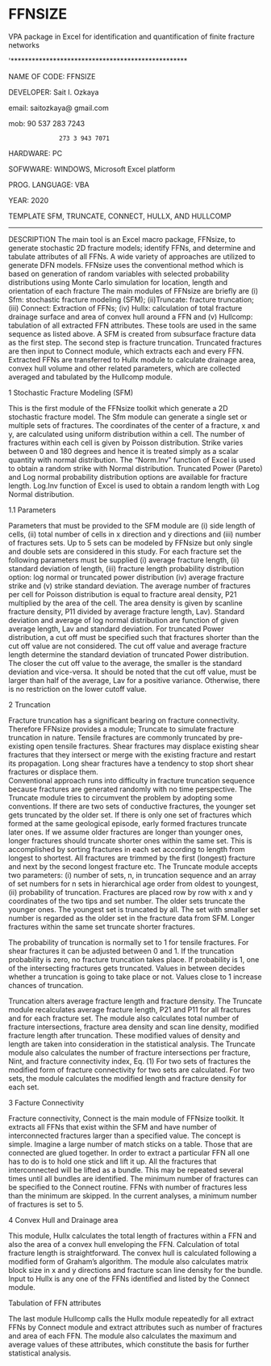 # FFNSIZE
VPA package in Excel for identification and quantification of finite fracture networks

'**************************************************

NAME OF CODE:			FFNSIZE

DEVELOPER:				Sait I. Ozkaya

email: 			     	saitozkaya@ gmail.com

mob: 			      	90 537 283 7243

                  273 3 943 7071
                  
HARDWARE:			  	PC

SOFWWARE:			  	WINDOWS, Microsoft Excel platform

PROG. LANGUAGE:		VBA

YEAR:				    	2020

TEMPLATE    			SFM, TRUNCATE, CONNECT, HULLX, AND HULLCOMP


****************************************************

DESCRIPTION
The main tool is an Excel macro package, FFNsize, to generate stochastic 2D fracture models; identify FFNs, and determine and tabulate attributes of all FFNs. A wide variety of approaches are utilized to generate DFN models. FFNsize uses the conventional method which is based on generation of random variables with selected probability distributions using Monte Carlo simulation for location, length and orientation  of each fracture The main modules of FFNsize are briefly are (i) Sfm: stochastic fracture modeling (SFM); (ii)Truncate: fracture truncation; (iii) Connect: Extraction of FFNs; (iv) Hullx: calculation of total fracture drainage surface and  area of convex hull around a FFN and (v) Hullcomp: tabulation of all  extracted FFN attributes. These tools are used in the same sequence as listed above. A SFM is created from subsurface fracture data as the first step. The second step is fracture truncation.  Truncated fractures are then input to Connect module, which extracts each and every FFN.  Extracted FFNs are transferred to Hullx module to calculate drainage area, convex hull volume and other related parameters, which are collected averaged and tabulated by the Hullcomp module. 


1 Stochastic Fracture Modeling (SFM)

This is the first module of the FFNsize toolkit which generate a 2D stochastic fracture model. The Sfm module can generate a single set or multiple sets of fractures. The coordinates of the center of a fracture, x and y, are calculated using uniform distribution within a cell.  The number of fractures within each cell is given by Poisson distribution. 
Strike varies between 0 and 180 degrees and hence it is treated simply as a scalar quantity with normal distribution. The “Norm.Inv” function of Excel is used to obtain a random strike with Normal distribution.  Truncated Power (Pareto) and Log normal probability distribution options are available for fracture length. Log.Inv function of Excel is used to obtain a random length with Log Normal distribution.


1.1 Parameters

Parameters that must be provided to the SFM module are (i) side length of cells, (ii) total number of cells in x direction and y directions and (iii) number of fractures sets.  Up to 5 sets can be modeled by FFNsize but only single and double sets are considered in this study.
For each fracture set the following parameters must be supplied (i) average fracture length, (ii) standard deviation of length, (iii) fracture length probability distribution option: log normal or truncated power distribution (iv) average fracture strike and (v) strike standard deviation. 
The average number of fractures per cell for Poisson distribution is equal to fracture areal density, P21 multiplied by the area of the cell. The area density is given by scanline fracture density, P11 divided by average fracture length, Lav).
Standard deviation and average of log normal distribution are function of given average length, Lav and standard deviation. For truncated Power distribution, a cut off must be specified such that fractures shorter than the cut off value are not considered. The cut off value and average fracture length determine the standard deviation of truncated Power distribution. The closer the cut off value to the average, the smaller is the standard deviation and vice-versa. It should be noted that the cut off value, must be larger than half of the average, Lav for a positive variance. Otherwise, there is no restriction on the lower cutoff value.


2 Truncation

Fracture truncation has a significant bearing on fracture connectivity. Therefore FFNsize provides a module; Truncate to simulate fracture truncation in nature.  Tensile fractures are commonly truncated by pre-existing open tensile fractures. Shear fractures may displace existing shear fractures that they intersect or merge with the existing fracture and restart its propagation. Long shear fractures have a tendency to stop short shear fractures or displace them.  
Conventional approach runs into difficulty in fracture truncation sequence because fractures are generated randomly with no time perspective. The Truncate module tries to circumvent the problem by adopting some conventions. If there are two sets of conductive fractures, the younger set gets truncated by the older set. If there is only one set of fractures which formed at the same geological episode, early formed fractures truncate later ones. If we assume older fractures are longer than younger ones, longer fractures should truncate shorter ones within the same set. This is accomplished by sorting fractures in each set according to length from longest to shortest. All fractures are trimmed by the first (longest) fracture and next by the second longest fracture etc.
The Truncate module accepts two parameters: (i) number of sets, n, in truncation sequence and an array of set numbers for n sets in hierarchical age order from oldest to youngest, (ii) probability of truncation.  Fractures are placed row by row with x and y coordinates of the two tips and set number. The older sets truncate the younger ones.  The youngest set is truncated by all. The set with smaller set number is regarded as the older set in the fracture data from SFM. Longer fractures within the same set truncate shorter fractures.

The probability of truncation is normally set to 1 for tensile fractures. For shear fractures it can be adjusted between 0 and 1. If the truncation probability is zero, no fracture truncation takes place. If probability is 1, one of the intersecting fractures gets truncated. Values in between decides whether a truncation is going to take place or not.  Values close to 1 increase chances of truncation.

Truncation alters average fracture length and fracture density. The Truncate module recalculates average fracture length, P21 and P11 for all fractures and for each fracture set. The module also calculates total number of fracture intersections, fracture area density and scan line density, modified fracture length after truncation. These modified values of density and length are taken into consideration in the statistical analysis. The Truncate module also calculates the number of fracture intersections per fracture, Nint, and fracture connectivity index, Eq. (1) For two sets of fractures the modified form of fracture connectivity for two sets are calculated. For two sets, the module calculates the modified length and fracture density for each set. 


3 Facture Connectivity

Fracture connectivity, Connect is the main module of FFNsize toolkit. It extracts all FFNs that exist within the SFM and have number of interconnected fractures larger than a specified value. The concept is simple. Imagine a large number of match sticks on a table. Those that are connected are glued together. In order to extract a particular FFN all one has to do is to hold one stick and lift it up. All the fractures that interconnected will be lifted as a bundle. This may be repeated several times until all bundles are identified.  The minimum number of fractures can be specified to the Connect routine. FFNs with number of fractures less than the minimum are skipped. In the current analyses, a minimum number of fractures is set to 5.


4 Convex Hull and Drainage area

This module, Hullx calculates the total length of fractures within a FFN and also the area of a convex hull enveloping the FFN. Calculation of total fracture length is straightforward. The convex hull is calculated following a modified form of Graham’s algorithm. The module also calculates matrix block size in x and y directions and fracture scan line density for the bundle. Input to Hullx is any one of the FFNs identified and listed by the Connect module. 


Tabulation of FFN attributes

The last module Hullcomp calls the Hullx module repeatedly for all extract FFNs by Connect module and extract attributes such as number of fractures and area of each FFN. The module also calculates the maximum and average values of these attributes, which constitute the basis for further statistical analysis.

